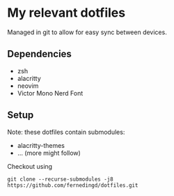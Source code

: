 # My relevant dotfiles
Managed in git to allow for easy sync between devices.

## Dependencies
* zsh
* alacritty
* neovim
* Victor Mono Nerd Font

## Setup
Note: these dotfiles contain submodules:
* alacritty-themes
* ... (more might follow)

Checkout using 
```
git clone --recurse-submodules -j8 https://github.com/fernedingd/dotfiles.git
```
